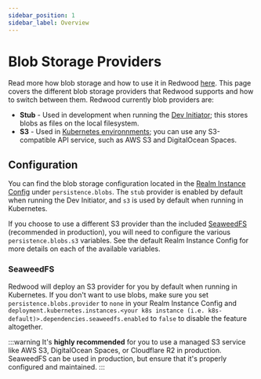 ```yaml
---
sidebar_position: 1
sidebar_label: Overview
---
```


# Blob Storage Providers


Read more how blob storage and how to use it in Redwood [here](../../features/blob-storage.md). This page covers the different blob storage providers that Redwood supports and how to switch between them. Redwood currently blob providers are:
- **Stub** - Used in development when running the [Dev Initiator](../../getting-started/running-with-backend.md); this stores blobs as files on the local filesystem.
- **S3** - Used in [Kubernetes environnments](../../deploying-to-kubernetes/prerequisites.md); you can use any S3-compatible API service, such as AWS S3 and DigitalOcean Spaces.

## Configuration

You can find the blob storage configuration located in the [Realm Instance Config](../../configuration/realm-instance-config.md) under `persistence.blobs`. The `stub` provider is enabled by default when running the Dev Initiator, and `s3` is used by default when running in Kubernetes.

If you choose to use a different S3 provider than the included [SeaweedFS](#seaweedfs) (recommended in production), you will need to configure the various `persistence.blobs.s3` variables. See the default Realm Instance Config for more details on each of the available variables.

### SeaweedFS

Redwood will deploy an S3 provider for you by default when running in Kubernetes. If you don't want to use blobs, make sure you set `persistence.blobs.provider` to `none` in your Realm Instance Config and `deployment.kubernetes.instances.<your k8s instance (i.e. k8s-default)>.dependencies.seaweedfs.enabled` to `false` to disable the feature altogether.

:::warning
It's **highly recommended** for you to use a managed S3 service like AWS S3, DigitalOcean Spaces, or Cloudflare R2 in production. SeaweedFS can be used in production, but ensure that it's properly configured and maintained.
:::
